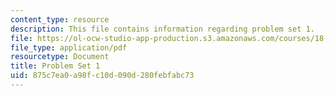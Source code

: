 ```yaml
---
content_type: resource
description: This file contains information regarding problem set 1.
file: https://ol-ocw-studio-app-production.s3.amazonaws.com/courses/18-353j-nonlinear-dynamics-i-chaos-fall-2012/875c7ea0a98fc10d090d280febfabc73_MIT18_353JF12_pset1.pdf
file_type: application/pdf
resourcetype: Document
title: Problem Set 1
uid: 875c7ea0-a98f-c10d-090d-280febfabc73
---
```

